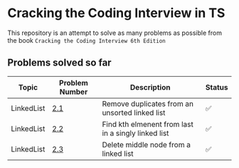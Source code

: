 # Cracking the Coding Interview in TS

This repository is an attempt to solve as many problems as possible from the book `Cracking the Coding Interview 6th Edition`

## Problems solved so far

| Topic      | Problem Number                               | Description                                         | Status |
| ---------- | -------------------------------------------- | --------------------------------------------------- | ------ |
| LinkedList | [2.1](./linked-list/2.1/removeDuplicates.ts) | Remove duplicates from an unsorted linked list      | ✅     |
| LinkedList | [2.2](./linked-list/2.2/kthToLast.ts)        | Find kth elmenent from last in a singly linked list | ✅     |
| LinkedList | [2.3](./linked-list/2.3/deleteMiddleNode.ts) | Delete middle node from a linked list               | ✅     |
